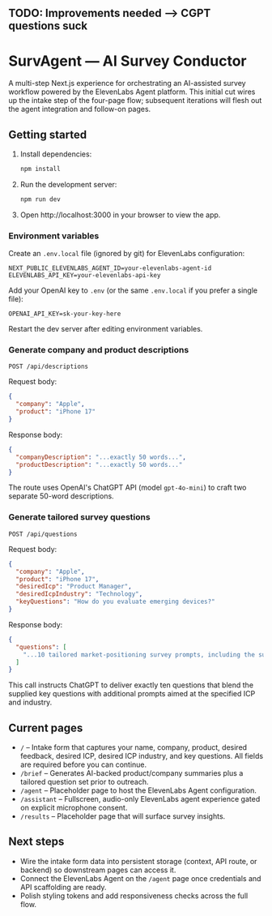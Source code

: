 ## TODO: Improvements needed --> CGPT questions suck

# SurvAgent — AI Survey Conductor

A multi-step Next.js experience for orchestrating an AI-assisted survey workflow powered by the ElevenLabs Agent platform. This initial cut wires up the intake step of the four-page flow; subsequent iterations will flesh out the agent integration and follow-on pages.

## Getting started

1. Install dependencies:
   ```bash
   npm install
   ```
2. Run the development server:
   ```bash
   npm run dev
   ```
3. Open http://localhost:3000 in your browser to view the app.

### Environment variables

Create an `.env.local` file (ignored by git) for ElevenLabs configuration:

```
NEXT_PUBLIC_ELEVENLABS_AGENT_ID=your-elevenlabs-agent-id
ELEVENLABS_API_KEY=your-elevenlabs-api-key
```

Add your OpenAI key to `.env` (or the same `.env.local` if you prefer a single file):

```
OPENAI_API_KEY=sk-your-key-here
```

Restart the dev server after editing environment variables.

### Generate company and product descriptions

`POST /api/descriptions`

Request body:

```json
{
  "company": "Apple",
  "product": "iPhone 17"
}
```

Response body:

```json
{
  "companyDescription": "...exactly 50 words...",
  "productDescription": "...exactly 50 words..."
}
```

The route uses OpenAI's ChatGPT API (model `gpt-4o-mini`) to craft two separate 50-word descriptions.

### Generate tailored survey questions

`POST /api/questions`

Request body:

```json
{
  "company": "Apple",
  "product": "iPhone 17",
  "desiredIcp": "Product Manager",
  "desiredIcpIndustry": "Technology",
  "keyQuestions": "How do you evaluate emerging devices?"
}
```

Response body:

```json
{
  "questions": [
    "...10 tailored market-positioning survey prompts, including the submitter's key questions..."
  ]
}
```

This call instructs ChatGPT to deliver exactly ten questions that blend the supplied key questions with additional prompts aimed at the specified ICP and industry.

## Current pages

- `/` – Intake form that captures your name, company, product, desired feedback, desired ICP, desired ICP industry, and key questions. All fields are required before you can continue.
- `/brief` – Generates AI-backed product/company summaries plus a tailored question set prior to outreach.
- `/agent` – Placeholder page to host the ElevenLabs Agent configuration.
- `/assistant` – Fullscreen, audio-only ElevenLabs agent experience gated on explicit microphone consent.
- `/results` – Placeholder page that will surface survey insights.

## Next steps

- Wire the intake form data into persistent storage (context, API route, or backend) so downstream pages can access it.
- Connect the ElevenLabs Agent on the `/agent` page once credentials and API scaffolding are ready.
- Polish styling tokens and add responsiveness checks across the full flow.
